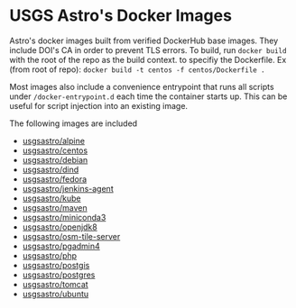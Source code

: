# USGS Astro's Docker Images
Astro's docker images built from verified DockerHub base images. They include 
DOI's CA in order to prevent TLS errors.
To build, run `docker build` with the root of the repo as the build context.
to specifiy the Dockerfile. Ex (from root of repo): 
`docker build -t centos -f centos/Dockerfile .`


Most images also include a convenience entrypoint that runs all scripts under
`/docker-entrypoint.d` each time the container starts up. This can be useful
for script injection into an existing image.


The following images are included
- [usgsastro/alpine](https://hub.docker.com/repository/docker/usgsastro/alpine)
- [usgsastro/centos](https://hub.docker.com/repository/docker/usgsastro/centos)
- [usgsastro/debian](https://hub.docker.com/repository/docker/usgsastro/debian)
- [usgsastro/dind](https://hub.docker.com/repository/docker/usgsastro/dind)
- [usgsastro/fedora](https://hub.docker.com/repository/docker/usgsastro/fedora)
- [usgsastro/jenkins-agent](https://hub.docker.com/repository/docker/usgsastro/jenkins-agent)
- [usgsastro/kube](https://hub.docker.com/repository/docker/usgsastro/kube)
- [usgsastro/maven](https://hub.docker.com/repository/docker/usgsastro/maven)
- [usgsastro/miniconda3](https://hub.docker.com/repository/docker/usgsastro/miniconda3)
- [usgsastro/openjdk8](https://hub.docker.com/repository/docker/usgsastro/openjdk8)
- [usgsastro/osm-tile-server](https://hub.docker.com/repository/docker/usgsastro/osm-tile-server)
- [usgsastro/pgadmin4](https://hub.docker.com/repository/docker/usgsastro/pgadmin4)
- [usgsastro/php](https://hub.docker.com/repository/docker/usgsastro/php)
- [usgsastro/postgis](https://hub.docker.com/repository/docker/usgsastro/postgis)
- [usgsastro/postgres](https://hub.docker.com/repository/docker/usgsastro/postgres)
- [usgsastro/tomcat](https://hub.docker.com/repository/docker/usgsastro/tomcat)
- [usgsastro/ubuntu](https://hub.docker.com/repository/docker/usgsastro/ubuntu)
